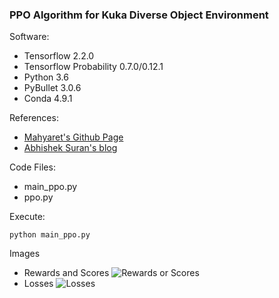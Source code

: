 ### PPO Algorithm for Kuka Diverse Object Environment

Software:
- Tensorflow 2.2.0
- Tensorflow Probability 0.7.0/0.12.1
- Python 3.6
- PyBullet 3.0.6
- Conda 4.9.1

References:
- [Mahyaret's Github Page](https://github.com/mahyaret/kuka_rl/blob/master/kuka_rl_2.ipynb)
- [Abhishek Suran's blog](https://towardsdatascience.com/proximal-policy-optimization-ppo-with-tensorflow-2-x-89c9430ecc26)



Code Files:
- main_ppo.py
- ppo.py

Execute:
```
python main_ppo.py
````

Images
- Rewards and Scores
![Rewards or Scores](images/ppo_clip_scores.png)
- Losses 
![Losses](images/ppo_clip_losses.png)



